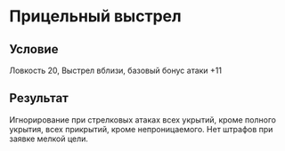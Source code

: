 # Прицельный выстрел
## Условие
Ловкость 20, Выстрел вблизи, базовый бонус атаки +11
## Результат
Игнорирование при стрелковых атаках всех укрытий, кроме полного укрытия, всех прикрытий, кроме непроницаемого. Нет штрафов при заявке мелкой цели.